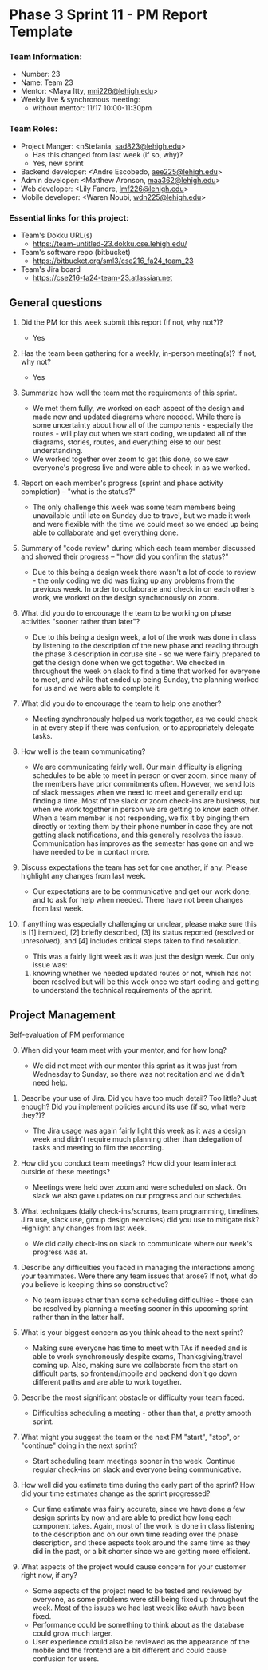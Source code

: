 
# Phase 3 Sprint 11 - PM Report Template

### Team Information:

* Number: 23
* Name: Team 23
* Mentor: <Maya Itty, mni226@lehigh.edu>
* Weekly live & synchronous meeting:
    * without mentor: 11/17 10:00-11:30pm

### Team Roles:

* Project Manger: <nStefania, sad823@lehigh.edu>
    * Has this changed from last week (if so, why)?
    * Yes, new sprint
* Backend developer: <Andre Escobedo, aee225@lehigh.edu>
* Admin developer: <Matthew Aronson, maa362@lehigh.edu>
* Web developer: <Lily Fandre, lmf226@lehigh.edu>
* Mobile developer: <Waren Noubi, wdn225@lehigh.edu>

### Essential links for this project:

* Team's Dokku URL(s)
    * https://team-untitled-23.dokku.cse.lehigh.edu/
* Team's software repo (bitbucket)
    * https://bitbucket.org/sml3/cse216_fa24_team_23
* Team's Jira board
    * https://cse216-fa24-team-23.atlassian.net


## General questions

1. Did the PM for this week submit this report (If not, why not?)? 
    * Yes
2. Has the team been gathering for a weekly, in-person meeting(s)? If not, why not?
    * Yes

3. Summarize how well the team met the requirements of this sprint.
    * We met them fully, we worked on each aspect of the design and made new and updated diagrams where needed. While there is some uncertainty about how all of the components - especially the routes - will play out when we start coding, we updated all of the diagrams, stories, routes, and everything else to our best understanding. 
    * We worked together over zoom to get this done, so we saw everyone's progress live and were able to check in as we worked. 

4. Report on each member's progress (sprint and phase activity completion) – "what is the status?"
    * The only challenge this week was some team members being unavailable until late on Sunday due to travel, but we made it work and were flexible with the time we could meet so we ended up being able to collaborate and get everything done. 

5. Summary of "code review" during which each team member discussed and showed their progress – "how did you confirm the status?"
    * Due to this being a design week there wasn't a lot of code to review - the only coding we did was fixing up any problems from the previous week. In order to collaborate and check in on each other's work, we worked on the design synchronously on zoom. 

6. What did you do to encourage the team to be working on phase activities "sooner rather than later"?
    * Due to this being a design week, a lot of the work was done in class by listening to the description of the new phase and reading through the phase 3 description in coruse site - so we were fairly prepared to get the design done when we got together. We checked in throughout the week on slack to find a time that worked for everyone to meet, and while that ended up being Sunday, the planning worked for us and we were able to complete it. 

7. What did you do to encourage the team to help one another?
    * Meeting synchronously helped us work together, as we could check in at every step if there was confusion, or to appropriately delegate tasks. 

8. How well is the team communicating?
    <!-- PM: When editing this template for your submission, you may remove this guidance -->
    * We are communicating fairly well. Our main difficulty is aligning schedules to be able to meet in person or over zoom, since many of the members have prior commitments often. However, we send lots of slack messages when we need to meet and generally end up finding a time. Most of the slack or zoom check-ins are business, but when we work together in person we are getting to know each other. When a team member is not responding, we fix it by pinging them directly or texting them by their phone number in case they are not getting slack notifications, and this generally resolves the issue. Communication has improves as the semester has gone on and we have needed to be in contact more. 

9. Discuss expectations the team has set for one another, if any. Please highlight any changes from last week.
    * Our expectations are to be communicative and get our work done, and to ask for help when needed. There have not been changes from last week. 

10. If anything was especially challenging or unclear, please make sure this is [1] itemized, [2] briefly described, [3] its status reported (resolved or unresolved), and [4] includes critical steps taken to find resolution.
    * This was a fairly light week as it was just the design week. Our only issue was:
    1.  knowing whether we needed updated routes or not, which has not been resolved but will be this week once we start coding and getting to understand the technical requirements of the sprint. 

## Project Management
Self-evaluation of PM performance

0. When did your team meet with your mentor, and for how long?
    * We did not meet with our mentor this sprint as it was just from Wednesday to Sunday, so there was not recitation and we didn't need help. 

1. Describe your use of Jira.  Did you have too much detail?  Too little?  Just enough? Did you implement policies around its use (if so, what were they?)?
    * The Jira usage was again fairly light this week as it was a design week and didn't require much planning other than delegation of tasks and meeting to film the recording. 

2. How did you conduct team meetings?  How did your team interact outside of these meetings?
    * Meetings were held over zoom and were scheduled on slack. On slack we also gave updates on our progress and our schedules. 

3. What techniques (daily check-ins/scrums, team programming, timelines, Jira use, slack use, group design exercises) did you use to mitigate risk? Highlight any changes from last week.
    * We did daily check-ins on slack to communicate where our week's progress was at. 

4. Describe any difficulties you faced in managing the interactions among your teammates. Were there any team issues that arose? If not, what do you believe is keeping thins so constructive?
    * No team issues other than some scheduling difficulties - those can be resolved by planning a meeting sooner in this upcoming sprint rather than in the latter half. 

5. What is your biggest concern as you think ahead to the next sprint?
    * Making sure everyone has time to meet with TAs if needed and is able to work synchronously despite exams, Thanksgiving/travel coming up. Also, making sure we collaborate from the start on difficult parts, so frontend/mobile and backend don't go down different paths and are able to work together. 

6. Describe the most significant obstacle or difficulty your team faced.
    * Difficulties scheduling a meeting - other than that, a pretty smooth sprint. 

7. What might you suggest the team or the next PM "start", "stop", or "continue" doing in the next sprint?
    * Start scheduling team meetings sooner in the week. Continue regular check-ins on slack and everyone being communicative. 

8. How well did you estimate time during the early part of the sprint? How did your time estimates change as the sprint progressed?
    * Our time estimate was fairly accurate, since we have done a few design sprints by now and are able to predict how long each component takes. Again, most of the work is done in class listening to the description and on our own time reading over the phase description, and these aspects took around the same time as they did in the past, or a bit shorter since we are getting more efficient. 

9. What aspects of the project would cause concern for your customer right now, if any?
    * Some aspects of the project need to be tested and reviewed by everyone, as some problems were still being fixed up throughout the week. Most of the issues we had last week like oAuth have been fixed. 
    * Performance could be something to think about as the database could grow much larger. 
    * User experience could also be reviewed as the appearance of the mobile and the frontend are a bit different and could cause confusion for users. 